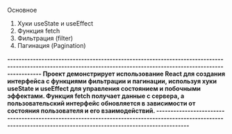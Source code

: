 Основное
1. Хуки useState и useEffect
2. Функция fetch
3. Фильтрация (filter)
4. Пагинация (Pagination)

**--------------------------------------------------------------------------------------------------------------------------------------------------------------------
Проект демонстрирует использование React для создания интерфейса с функциями фильтрации и пагинации, используя хуки useState и useEffect для управления состоянием и побочными эффектами. Функция fetch получает данные с сервера, а пользовательский интерфейс обновляется в зависимости от состояния пользователя и его взаимодействий.
--------------------------------------------------------------------------------------------------------------------------------------------------------------------**
